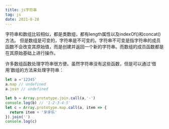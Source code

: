 ```yaml
---
title: js字符串
tag: js
date: 2021-8-28
---
```

字符串和数组比较相似，都是类数组，都有length属性以及indexOf()和concat()方法。
但是数组是可变的，字符串是不可变的。字符串不可变是指字符串的成员函数不会改变其原始值，而是创建并返回一个新的字符串。而数组的成员函数都是在其原始基础上进行操作。

许多数组函数处理字符串很方便。虽然字符串没有这些函数，但是可以通过‘借用’数组的方法来处理字符串：
```js
let a ='12345'
a.map // undefined
a.join // undefined

let b = Array.prototype.join.call(a,'-')
console.log(b) // '1-2-3-4-5'
let c = Array.prototype.map.call(a, item => {
  return item + '牙牙乐'
}).join('')
console.log(c)
```
